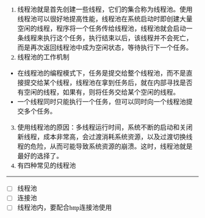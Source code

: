 <span  style="font-family: Simsun,serif; font-size: 17px; ">

1. 线程池就是首先创建一些线程，它们的集合称为线程池。使用线程池可以很好地提高性能，线程池在系统启动时即创建大量空闲的线程，程序将一个任务传给线程池，线程池就会启动一条线程来执行这个任务，执行结束以后，该线程并不会死亡，而是再次返回线程池中成为空闲状态，等待执行下一个任务。
2. 线程池的工作机制
-  在线程池的编程模式下，任务是提交给整个线程池，而不是直接提交给某个线程，线程池在拿到任务后，就在内部寻找是否有空闲的线程，如果有，则将任务交给某个空闲的线程。
-  一个线程同时只能执行一个任务，但可以同时向一个线程池提交多个任务。
3. 使用线程池的原因：多线程运行时间，系统不断的启动和关闭新线程，成本非常高，会过渡消耗系统资源，以及过渡切换线程的危险，从而可能导致系统资源的崩溃。这时，线程池就是最好的选择了。
4. 有四种常见的线程池

---

- [ ] 线程池
- [ ] 连接池
- [ ] 线程池内，要配合http连接池使用

</span>